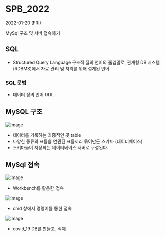 # SPB_2022

2022-01-20 (FRI)

MySql 구조 및 서버 접속하기

## SQL
- Structured Query Language 구조적 질의 언어의 줄임말로, 관계형 DB 시스템 (RDBMS)에서 자료 관리 및 처리를 위해 설계된 언어

### SQL 문법
- 데이터 정의 언어 DDL : 
## MySQL 구조
![image](https://user-images.githubusercontent.com/87357541/150142929-c82db6d1-a094-4729-a1fd-bb26cece108d.png)
- 데이터를 기록하는 최종적인 곳 table
- 다양한 종류의 표들을 연관된 표들끼리 묶어만든 스키마 (데이터베이스)
- 스키마들이 저장되는 데이터베이스 서버로 구성된다.

## MySql 접속
![image](https://user-images.githubusercontent.com/87357541/150143721-aa63f95e-5ab6-40ce-88f6-0dcd5fcd5cb5.png)
- Workbench를 활용한 접속

![image](https://user-images.githubusercontent.com/87357541/150143794-f54981dd-da22-4fda-8eba-1701516688da.png)
- cmd 창에서 명령어를 통한 접속

![image](https://user-images.githubusercontent.com/87357541/150144192-55dd2c4a-70d1-45b3-aac7-4a485db7387f.png)
- covid_19 DB를 만들고, 삭제
